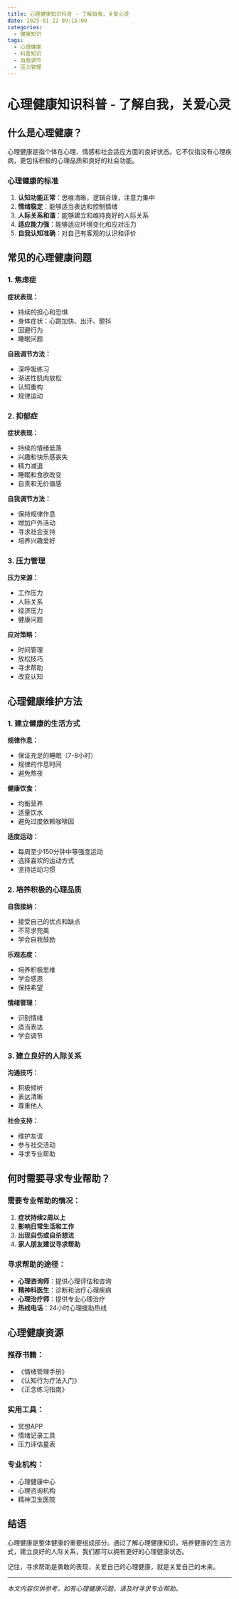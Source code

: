 ```yaml
---
title: 心理健康知识科普 - 了解自我，关爱心灵
date: 2025-01-22 09:15:00
categories:
  - 健康知识
tags:
  - 心理健康
  - 科普知识
  - 自我调节
  - 压力管理
---
```


# 心理健康知识科普 - 了解自我，关爱心灵

## 什么是心理健康？

心理健康是指个体在心理、情感和社会适应方面的良好状态。它不仅指没有心理疾病，更包括积极的心理品质和良好的社会功能。

### 心理健康的标准

1. **认知功能正常**：思维清晰，逻辑合理，注意力集中
2. **情绪稳定**：能够适当表达和控制情绪
3. **人际关系和谐**：能够建立和维持良好的人际关系
4. **适应能力强**：能够适应环境变化和应对压力
5. **自我认知准确**：对自己有客观的认识和评价

## 常见的心理健康问题

### 1. 焦虑症

**症状表现：**
- 持续的担心和恐惧
- 身体症状：心跳加快、出汗、颤抖
- 回避行为
- 睡眠问题

**自我调节方法：**
- 深呼吸练习
- 渐进性肌肉放松
- 认知重构
- 规律运动

### 2. 抑郁症

**症状表现：**
- 持续的情绪低落
- 兴趣和快乐感丧失
- 精力减退
- 睡眠和食欲改变
- 自责和无价值感

**自我调节方法：**
- 保持规律作息
- 增加户外活动
- 寻求社会支持
- 培养兴趣爱好

### 3. 压力管理

**压力来源：**
- 工作压力
- 人际关系
- 经济压力
- 健康问题

**应对策略：**
- 时间管理
- 放松技巧
- 寻求帮助
- 改变认知

## 心理健康维护方法

### 1. 建立健康的生活方式

**规律作息：**
- 保证充足的睡眠（7-8小时）
- 规律的作息时间
- 避免熬夜

**健康饮食：**
- 均衡营养
- 适量饮水
- 避免过度依赖咖啡因

**适度运动：**
- 每周至少150分钟中等强度运动
- 选择喜欢的运动方式
- 坚持运动习惯

### 2. 培养积极的心理品质

**自我接纳：**
- 接受自己的优点和缺点
- 不苛求完美
- 学会自我鼓励

**乐观态度：**
- 培养积极思维
- 学会感恩
- 保持希望

**情绪管理：**
- 识别情绪
- 适当表达
- 学会调节

### 3. 建立良好的人际关系

**沟通技巧：**
- 积极倾听
- 表达清晰
- 尊重他人

**社会支持：**
- 维护友谊
- 参与社交活动
- 寻求专业帮助

## 何时需要寻求专业帮助？

### 需要专业帮助的情况：

1. **症状持续2周以上**
2. **影响日常生活和工作**
3. **出现自伤或自杀想法**
4. **家人朋友建议寻求帮助**

### 寻求帮助的途径：

- **心理咨询师**：提供心理评估和咨询
- **精神科医生**：诊断和治疗心理疾病
- **心理治疗师**：提供专业心理治疗
- **热线电话**：24小时心理援助热线

## 心理健康资源

### 推荐书籍：
- 《情绪管理手册》
- 《认知行为疗法入门》
- 《正念练习指南》

### 实用工具：
- 冥想APP
- 情绪记录工具
- 压力评估量表

### 专业机构：
- 心理健康中心
- 心理咨询机构
- 精神卫生医院

## 结语

心理健康是整体健康的重要组成部分。通过了解心理健康知识，培养健康的生活方式，建立良好的人际关系，我们都可以拥有更好的心理健康状态。

记住，寻求帮助是勇敢的表现，关爱自己的心理健康，就是关爱自己的未来。

---

*本文内容仅供参考，如有心理健康问题，请及时寻求专业帮助。* 